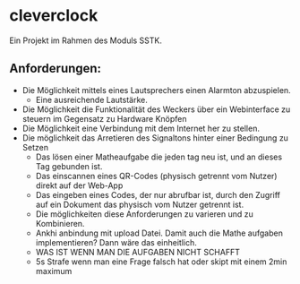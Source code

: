 # cleverclock
Ein Projekt im Rahmen des Moduls SSTK.

## Anforderungen:
- Die Möglichkeit mittels eines Lautsprechers einen Alarmton abzuspielen.
  - Eine ausreichende Lautstärke.
- Die Möglichkeit die Funktionalität des Weckers über ein Webinterface zu steuern im Gegensatz zu Hardware Knöpfen
- Die Möglichkeit eine Verbindung mit dem Internet her zu stellen.
- Die möglichkeit das Arretieren des Signaltons hinter einer Bedingung zu Setzen
  - Das lösen einer Matheaufgabe die jeden tag neu ist, und an dieses Tag gebunden ist.
  - Das einscannen eines QR-Codes (physisch getrennt vom Nutzer) direkt auf der Web-App
  - Das eingeben eines Codes, der nur abrufbar ist, durch den Zugriff auf ein Dokument das physisch vom Nutzer getrennt ist.
  - Die möglichkeiten diese Anforderungen zu varieren und zu Kombinieren.
  - Ankhi anbindung mit upload Datei. Damit auch die Mathe aufgaben implementieren? Dann wäre das einheitlich.
  - WAS IST WENN MAN DIE AUFGABEN NICHT SCHAFFT
  - 5s Strafe wenn man eine Frage falsch hat oder skipt mit einem 2min maximum
